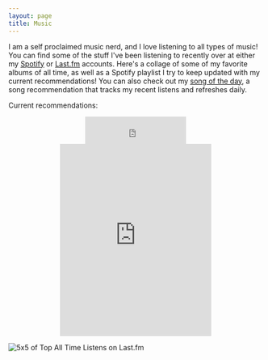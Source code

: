 ```yaml
---
layout: page
title: Music
---
```


I am a self proclaimed music nerd, and I love listening to all types of music! You can find some of the stuff I've been listening to recently over at either my [Spotify](https://open.spotify.com/user/1246063368) or [Last.fm](https://www.last.fm/user/jonathanthomas3) accounts. Here's a collage of some of my favorite albums of all time, as well as a Spotify playlist I try to keep updated with my current recommendations! You can also check out my [song of the day]({{site.url}}songoftheday), a song recommendation that tracks my recent listens and refreshes daily.


Current recommendations:
<center> 
	<iframe src="https://embed.spotify.com/follow/1/?uri=spotify:user:1246063368&size=detail&theme=light" width="200" height="54" scrolling="no" frameborder="0" style="border:none; overflow:hidden;" allowtransparency="true"></iframe>
</center>	
<center>
	<iframe src="https://open.spotify.com/embed?uri=spotify:user:1246063368:playlist:4FPHzxa21voxAQeTiHGVuz&theme=white" width="300" height="380" frameborder="0" allowtransparency="true"></iframe>
</center>


![5x5 of Top All Time Listens on Last.fm](../public/img/collage.jpeg)
